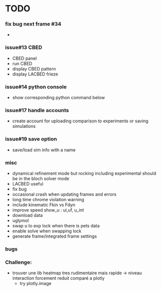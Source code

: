 # TODO


### fix bug next frame #34
-

### issue#13 CBED
- CBED panel
- run CBED
- display CBED pattern
- display LACBED frieze

### issue#14 python console
- show corresponding python command below

### issue#17 handle accounts
- create account for uploading comparison to experiments or saving simulations

### issue#19 save option
- save/load sim info with a name


### misc
- dynamical refinement mode but rocking including experimental should be in the bloch solver mode
- LACBED useful
- fix bug
- occasional crash when updating frames and errors
- long time chrome violation warning
- include kinematic Fkin vs Fdyn
- improve speed show_u : ui,uf, u_int
- download data
- uglymol
- swap u to exp lock when there is pets data
- enable solve when swapping lock
- generate frame/integrated frame settings

### bugs

### Challenge:
- trouver une lib heatmap tres rudimentaire mais rapide -> niveau interaction forcement reduit comparé a plotly
    - try plotly.image
